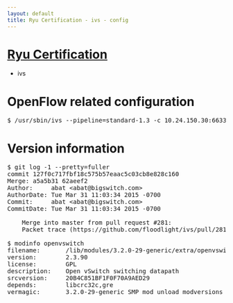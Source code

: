 ```yaml
---
layout: default
title: Ryu Certification - ivs - config
---
```

# [Ryu Certification](http://osrg.github.io/ryu/certification.html)
* ivs

# OpenFlow related configuration
<pre>
$ /usr/sbin/ivs --pipeline=standard-1.3 -c 10.24.150.30:6633 --dpid 0000000000000001 -i eth21 -i eth22 -i eth23
</pre>

# Version information
<pre>
$ git log -1 --pretty=fuller
commit 127f0c717fbf18c575b57eaac5c03cb8e828c160
Merge: a5a5b31 62aeef2
Author:     abat &lt;abat@bigswitch.com&gt;
AuthorDate: Tue Mar 31 11:03:34 2015 -0700
Commit:     abat &lt;abat@bigswitch.com&gt;
CommitDate: Tue Mar 31 11:03:34 2015 -0700

    Merge into master from pull request #281:
    Packet trace (https://github.com/floodlight/ivs/pull/281)

$ modinfo openvswitch
filename:       /lib/modules/3.2.0-29-generic/extra/openvswitch.ko
version:        2.3.90
license:        GPL
description:    Open vSwitch switching datapath
srcversion:     20B4C851BF1F0F70A9AED29
depends:        libcrc32c,gre
vermagic:       3.2.0-29-generic SMP mod_unload modversions 
</pre>
